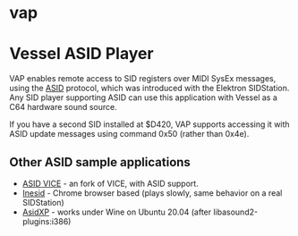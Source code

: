 # vap
Vessel ASID Player
==================

VAP enables remote access to SID registers over MIDI SysEx messages, using the [ASID](http://paulus.kapsi.fi/asid_protocol.txt)
protocol, which was introduced with the Elektron SIDStation.  Any SID player supporting ASID can use this
application with Vessel as a C64 hardware sound source.

If you have a second SID installed at $D420, VAP supports accessing it with ASID update messages using command 0x50 (rather than 0x4e).

Other ASID sample applications
-------------------

* [ASID VICE](https://github.com/anarkiwi/asid-vice/) - an fork of VICE, with ASID support.
* [Inesid](https://inesid.fazibear.me/) - Chrome browser based (plays slowly, same behavior on a real SIDStation)
* [AsidXP](http://www.elektron.se/support/) - works under Wine on Ubuntu 20.04 (after libasound2-plugins:i386)
